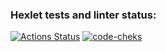 ### Hexlet tests and linter status:
[![Actions Status](https://github.com/Nik-NN/python-project-83/workflows/hexlet-check/badge.svg)](https://github.com/Nik-NN/python-project-83/actions)
[![code-cheks](https://github.com/Nik-NN/python-project-83/actions/workflows/code-cheks.yml/badge.svg)](https://github.com/Nik-NN/python-project-83/actions/workflows/code-cheks.yml)